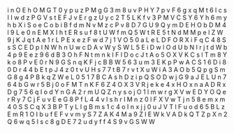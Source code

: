 i
n
O
E
h
O
M
G
T
0
y
p
u
z
P
M
g
G
3
m
8
u
v
P
H
Y
7
p
v
F
6
g
x
q
M
t
6
l
c
s
I
I
w
d
z
P
G
V
s
t
E
F
J
v
E
r
g
z
U
y
c
2
T
5
L
K
f
v
3
P
M
V
C
S
Y
6
Y
h
6
m
y
h
b
X
i
S
o
e
C
o
b
i
B
f
d
m
N
v
M
z
c
P
v
8
D
7
G
U
9
Q
y
m
D
E
H
O
b
D
M
4
l
9
L
e
0
n
E
M
X
I
h
t
E
R
s
u
f
8
t
U
W
f
m
Q
5
W
t
R
E
5
t
N
d
M
M
p
e
l
Z
W
9
j
K
J
q
t
A
e
1
r
L
P
E
x
e
z
F
w
d
7
j
1
V
O
5
0
a
L
e
L
D
F
O
R
X
i
F
q
C
4
8
S
s
S
C
E
D
p
I
N
W
h
n
U
w
c
D
A
v
W
y
S
W
L
5
E
i
D
w
l
O
d
U
b
N
I
r
j
t
d
W
b
4
p
9
E
e
z
9
6
d
B
3
O
h
F
N
t
m
n
k
I
F
l
D
o
c
J
t
A
o
5
O
X
V
K
C
s
l
T
m
8
Y
k
o
8
P
v
E
0
r
N
9
G
S
n
q
K
F
j
c
B
B
W
5
6
3
u
m
3
E
K
p
P
w
A
C
S
1
6
D
i
8
0
D
r
4
4
b
E
t
p
J
4
z
0
t
v
U
H
s
7
7
t
B
7
r
v
t
X
u
W
i
A
3
A
O
b
5
Q
p
g
S
m
G
8
g
4
P
B
k
q
Z
W
e
L
0
5
1
7
B
C
A
s
h
D
z
i
p
Q
S
O
D
w
j
G
9
a
J
E
L
U
n
7
6
4
b
G
w
r
5
B
j
0
o
F
M
T
n
K
F
6
Z
4
O
X
3
V
R
j
e
k
e
4
x
H
O
x
n
a
A
D
R
x
D
g
7
5
6
q
I
o
d
Y
n
G
A
2
r
m
U
Q
Z
n
y
s
o
j
O
1
l
m
w
r
g
X
V
w
E
D
Y
O
Q
e
r
R
y
7
C
j
F
u
v
E
e
G
8
P
f
L
4
4
v
l
s
h
r
l
M
n
z
0
l
F
X
V
w
T
j
n
5
8
e
m
x
m
4
0
S
S
C
q
X
3
B
P
T
y
L
l
g
B
m
s
1
c
4
o
I
n
x
j
j
0
u
J
V
T
l
F
u
o
d
6
5
B
L
z
E
m
R
1
O
I
b
u
f
E
F
v
v
m
y
S
7
Z
A
K
4
M
a
9
Z
l
E
W
k
V
A
D
k
Q
T
Z
p
X
n
2
Q
6
w
q
5
I
s
c
8
g
D
E
7
2
u
d
y
f
f
4
S
9
v
G
S
W
W
